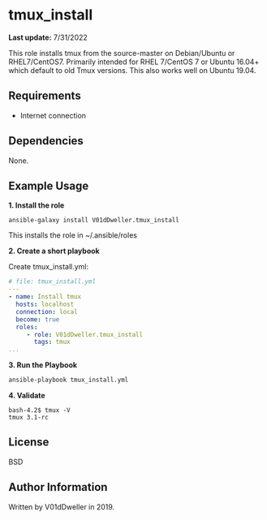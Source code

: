 # tmux_install

**Last update:** 7/31/2022

This role installs tmux from the source-master on Debian/Ubuntu or
RHEL7/CentOS7. Primarily intended for RHEL 7/CentOS 7 or Ubuntu 16.04+
which default to old Tmux versions. This also works well on Ubuntu 19.04.

## Requirements

* Internet connection

## Dependencies

None.

## Example Usage

**1. Install the role**
```
ansible-galaxy install V01dDweller.tmux_install
```

This installs the role in ~/.ansible/roles

**2. Create a short playbook**

Create tmux\_install.yml:

```yaml
# file: tmux_install.yml
---
- name: Install tmux
  hosts: localhost
  connection: local
  become: true
  roles:
     - role: V01dDweller.tmux_install
       tags: tmux
...
```

**3. Run the Playbook**

```cmd
ansible-playbook tmux_install.yml
```

**4. Validate**

```
bash-4.2$ tmux -V
tmux 3.1-rc
```

## License

BSD

## Author Information

Written by V01dDweller in 2019.
